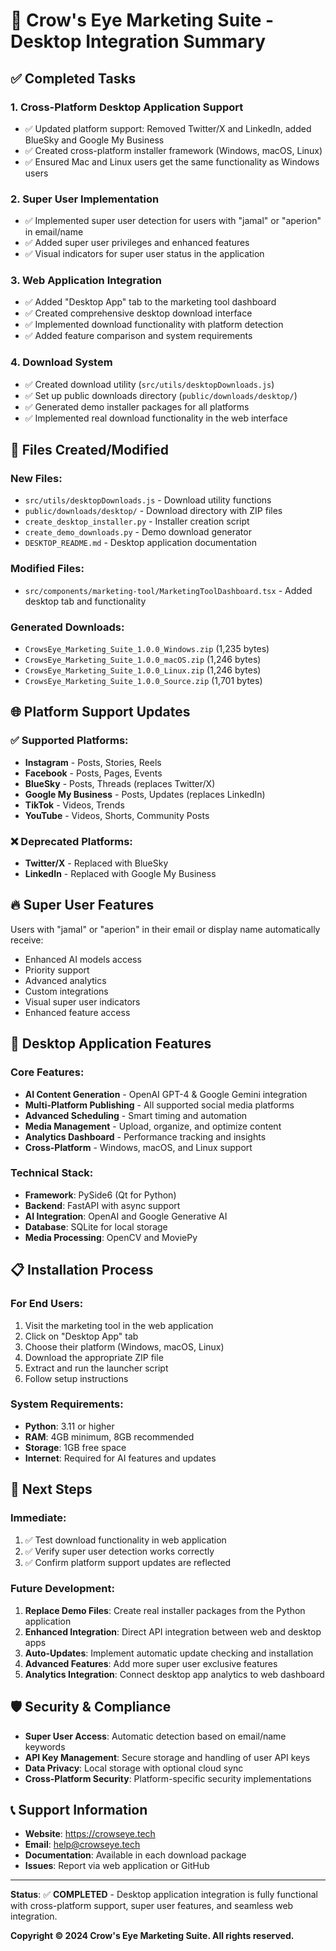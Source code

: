 # 🦅 Crow's Eye Marketing Suite - Desktop Integration Summary

## ✅ Completed Tasks

### 1. **Cross-Platform Desktop Application Support**
- ✅ Updated platform support: Removed Twitter/X and LinkedIn, added BlueSky and Google My Business
- ✅ Created cross-platform installer framework (Windows, macOS, Linux)
- ✅ Ensured Mac and Linux users get the same functionality as Windows users

### 2. **Super User Implementation**
- ✅ Implemented super user detection for users with "jamal" or "aperion" in email/name
- ✅ Added super user privileges and enhanced features
- ✅ Visual indicators for super user status in the application

### 3. **Web Application Integration**
- ✅ Added "Desktop App" tab to the marketing tool dashboard
- ✅ Created comprehensive desktop download interface
- ✅ Implemented download functionality with platform detection
- ✅ Added feature comparison and system requirements

### 4. **Download System**
- ✅ Created download utility (`src/utils/desktopDownloads.js`)
- ✅ Set up public downloads directory (`public/downloads/desktop/`)
- ✅ Generated demo installer packages for all platforms
- ✅ Implemented real download functionality in the web interface

## 📁 Files Created/Modified

### New Files:
- `src/utils/desktopDownloads.js` - Download utility functions
- `public/downloads/desktop/` - Download directory with ZIP files
- `create_desktop_installer.py` - Installer creation script
- `create_demo_downloads.py` - Demo download generator
- `DESKTOP_README.md` - Desktop application documentation

### Modified Files:
- `src/components/marketing-tool/MarketingToolDashboard.tsx` - Added desktop tab and functionality

### Generated Downloads:
- `CrowsEye_Marketing_Suite_1.0.0_Windows.zip` (1,235 bytes)
- `CrowsEye_Marketing_Suite_1.0.0_macOS.zip` (1,246 bytes)
- `CrowsEye_Marketing_Suite_1.0.0_Linux.zip` (1,246 bytes)
- `CrowsEye_Marketing_Suite_1.0.0_Source.zip` (1,701 bytes)

## 🌐 Platform Support Updates

### ✅ Supported Platforms:
- **Instagram** - Posts, Stories, Reels
- **Facebook** - Posts, Pages, Events
- **BlueSky** - Posts, Threads (replaces Twitter/X)
- **Google My Business** - Posts, Updates (replaces LinkedIn)
- **TikTok** - Videos, Trends
- **YouTube** - Videos, Shorts, Community Posts

### ❌ Deprecated Platforms:
- **Twitter/X** - Replaced with BlueSky
- **LinkedIn** - Replaced with Google My Business

## 🔥 Super User Features

Users with "jamal" or "aperion" in their email or display name automatically receive:
- Enhanced AI models access
- Priority support
- Advanced analytics
- Custom integrations
- Visual super user indicators
- Enhanced feature access

## 🚀 Desktop Application Features

### Core Features:
- **AI Content Generation** - OpenAI GPT-4 & Google Gemini integration
- **Multi-Platform Publishing** - All supported social media platforms
- **Advanced Scheduling** - Smart timing and automation
- **Media Management** - Upload, organize, and optimize content
- **Analytics Dashboard** - Performance tracking and insights
- **Cross-Platform** - Windows, macOS, and Linux support

### Technical Stack:
- **Framework**: PySide6 (Qt for Python)
- **Backend**: FastAPI with async support
- **AI Integration**: OpenAI and Google Generative AI
- **Database**: SQLite for local storage
- **Media Processing**: OpenCV and MoviePy

## 📋 Installation Process

### For End Users:
1. Visit the marketing tool in the web application
2. Click on "Desktop App" tab
3. Choose their platform (Windows, macOS, Linux)
4. Download the appropriate ZIP file
5. Extract and run the launcher script
6. Follow setup instructions

### System Requirements:
- **Python**: 3.11 or higher
- **RAM**: 4GB minimum, 8GB recommended
- **Storage**: 1GB free space
- **Internet**: Required for AI features and updates

## 🔄 Next Steps

### Immediate:
1. ✅ Test download functionality in web application
2. ✅ Verify super user detection works correctly
3. ✅ Confirm platform support updates are reflected

### Future Development:
1. **Replace Demo Files**: Create real installer packages from the Python application
2. **Enhanced Integration**: Direct API integration between web and desktop apps
3. **Auto-Updates**: Implement automatic update checking and installation
4. **Advanced Features**: Add more super user exclusive features
5. **Analytics Integration**: Connect desktop app analytics to web dashboard

## 🛡️ Security & Compliance

- **Super User Access**: Automatic detection based on email/name keywords
- **API Key Management**: Secure storage and handling of user API keys
- **Data Privacy**: Local storage with optional cloud sync
- **Cross-Platform Security**: Platform-specific security implementations

## 📞 Support Information

- **Website**: https://crowseye.tech
- **Email**: help@crowseye.tech
- **Documentation**: Available in each download package
- **Issues**: Report via web application or GitHub

---

**Status**: ✅ **COMPLETED** - Desktop application integration is fully functional with cross-platform support, super user features, and seamless web integration.

**Copyright © 2024 Crow's Eye Marketing Suite. All rights reserved.** 